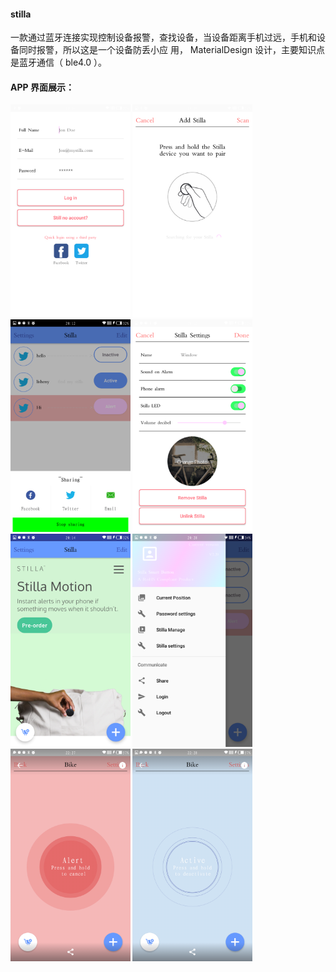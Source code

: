 #### stilla
 一款通过蓝牙连接实现控制设备报警，查找设备，当设备距离手机过远，手机和设备同时报警，所以这是一个设备防丢小应
用， MaterialDesign 设计，主要知识点是蓝牙通信（ ble4.0 ）。

#### APP 界面展示：
 
<p><img src="https://github.com/lisheny/MyResource/blob/master/pic/stilla/Screenshot_20170910-193413.png" width="38%" />
<img src="https://github.com/lisheny/MyResource/blob/master/pic/stilla/Screenshot_20170910-194950.png" width="38%" />
<img src="https://github.com/lisheny/MyResource/blob/master/pic/stilla/Screenshot_20170910-201214.png" width="38%" />
<img src="https://github.com/lisheny/MyResource/blob/master/pic/stilla/Screenshot_20170910-201231.png" width="38%" />
<img src="https://github.com/lisheny/MyResource/blob/master/pic/stilla/Screenshot_20170910-201446.png" width="38%" />
<img src="https://github.com/lisheny/MyResource/blob/master/pic/stilla/Screenshot_20170910-202833.png" width="38%" />
<img src="https://github.com/lisheny/MyResource/blob/master/pic/stilla/Screenshot_20170911-222753.png" width="38%" />
<img src="https://github.com/lisheny/MyResource/blob/master/pic/stilla/Screenshot_20170911-222812.png" width="38%" />
 </p>